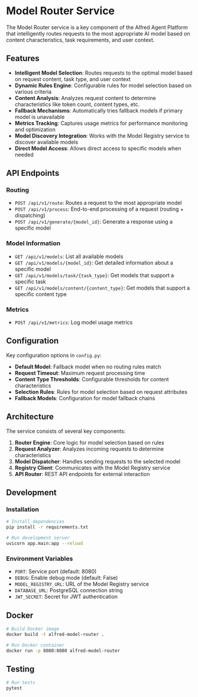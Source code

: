 # Model Router Service

The Model Router service is a key component of the Alfred Agent Platform that intelligently routes requests to the most appropriate AI model based on content characteristics, task requirements, and user context.

## Features

- **Intelligent Model Selection**: Routes requests to the optimal model based on request content, task type, and user context
- **Dynamic Rules Engine**: Configurable rules for model selection based on various criteria
- **Content Analysis**: Analyzes request content to determine characteristics like token count, content types, etc.
- **Fallback Mechanisms**: Automatically tries fallback models if primary model is unavailable
- **Metrics Tracking**: Captures usage metrics for performance monitoring and optimization
- **Model Discovery Integration**: Works with the Model Registry service to discover available models
- **Direct Model Access**: Allows direct access to specific models when needed

## API Endpoints

### Routing

- `POST /api/v1/route`: Routes a request to the most appropriate model
- `POST /api/v1/process`: End-to-end processing of a request (routing + dispatching)
- `POST /api/v1/generate/{model_id}`: Generate a response using a specific model

### Model Information

- `GET /api/v1/models`: List all available models
- `GET /api/v1/models/{model_id}`: Get detailed information about a specific model
- `GET /api/v1/models/task/{task_type}`: Get models that support a specific task
- `GET /api/v1/models/content/{content_type}`: Get models that support a specific content type

### Metrics

- `POST /api/v1/metrics`: Log model usage metrics

## Configuration

Key configuration options in `config.py`:

- **Default Model**: Fallback model when no routing rules match
- **Request Timeout**: Maximum request processing time
- **Content Type Thresholds**: Configurable thresholds for content characteristics
- **Selection Rules**: Rules for model selection based on request attributes
- **Fallback Models**: Configuration for model fallback chains

## Architecture

The service consists of several key components:

1. **Router Engine**: Core logic for model selection based on rules
2. **Request Analyzer**: Analyzes incoming requests to determine characteristics
3. **Model Dispatcher**: Handles sending requests to the selected model
4. **Registry Client**: Communicates with the Model Registry service
5. **API Router**: REST API endpoints for external interaction

## Development

### Installation

```bash
# Install dependencies
pip install -r requirements.txt

# Run development server
uvicorn app.main:app --reload
```

### Environment Variables

- `PORT`: Service port (default: 8080)
- `DEBUG`: Enable debug mode (default: False)
- `MODEL_REGISTRY_URL`: URL of the Model Registry service
- `DATABASE_URL`: PostgreSQL connection string
- `JWT_SECRET`: Secret for JWT authentication

## Docker

```bash
# Build Docker image
docker build -t alfred-model-router .

# Run Docker container
docker run -p 8080:8080 alfred-model-router
```

## Testing

```bash
# Run tests
pytest
```